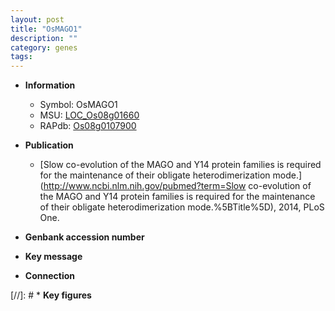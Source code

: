 ```yaml
---
layout: post
title: "OsMAGO1"
description: ""
category: genes
tags: 
---
```


* **Information**  
    + Symbol: OsMAGO1  
    + MSU: [LOC_Os08g01660](http://rice.uga.edu/cgi-bin/ORF_infopage.cgi?orf=LOC_Os08g01660)  
    + RAPdb: [Os08g0107900](http://rapdb.dna.affrc.go.jp/viewer/gbrowse_details/irgsp1?name=Os08g0107900)  

* **Publication**  
    + [Slow co-evolution of the MAGO and Y14 protein families is required for the maintenance of their obligate heterodimerization mode.](http://www.ncbi.nlm.nih.gov/pubmed?term=Slow co-evolution of the MAGO and Y14 protein families is required for the maintenance of their obligate heterodimerization mode.%5BTitle%5D), 2014, PLoS One.

* **Genbank accession number**  

* **Key message**  

* **Connection**  

[//]: # * **Key figures**  



